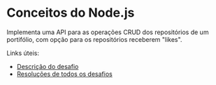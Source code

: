 # Conceitos do Node.js

Implementa uma API para as operações CRUD dos repositórios de um portifólio, com opção para os repositórios receberem "likes".

Links úteis:

* [Descrição do desafio](https://github.com/Rocketseat/bootcamp-gostack-desafios/tree/master/desafio-conceitos-nodejs)
* [Resoluções de todos os desafios](https://github.com/natanaelsirqueira/bootcamp-gostack/tree/master/desafios)
